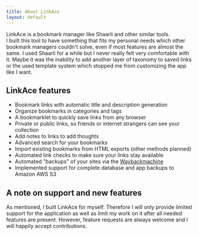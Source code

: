 ```yaml
---
title: About LinkAce
layout: default
---
```


LinkAce is a bookmark manager like Shaarli and other similar tools.  
I built this tool to have something that fits my personal needs which other bookmark managers couldn't solve,
even if most features are almost the same. I used Shaarli for a while but I never really felt very comfortable
with it. Maybe it was the inability to add another layer of taxonomy to saved links or the used template system which
stopped me from customizing the app like I want.


## LinkAce features

* Bookmark links with automatic title and description generation
* Organize bookmarks in categories and tags
* A bookmarklet to quickly save links from any browser
* Private or public links, so friends or internet strangers can see your collection
* Add notes to links to add thoughts
* Advanced search for your bookmarks
* Import existing bookmarks from HTML exports (other methods planned)
* Automated link checks to make sure your links stay available
* Automated "backups" of your sites via the [Waybackmachine](https://archive.org/web/web.php)
* Implemented support for complete database and app backups to Amazon AWS S3


## A note on support and new features

As mentioned, I built LinkAce for myself. Therefore I will only provide limited support for the application as well
as limit my work on it after all needed features are present. However, feature requests are always welcome and I will 
happily accept contributions.
